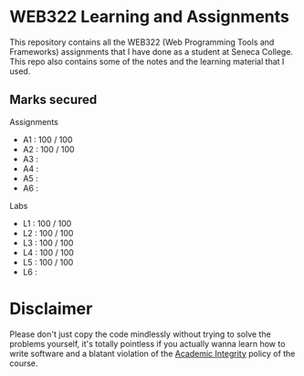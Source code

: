 # WEB322 Learning and Assignments
This repository contains all the WEB322 (Web Programming Tools and Frameworks) assignments that I have done as a student at Seneca College. This repo also contains some of the notes and the learning material that I used.

## Marks secured
Assignments
- A1 : 100 / 100 <br />
- A2 : 100 / 100 <br />
- A3 :  <br />
- A4 :  <br />
- A5 :  <br />
- A6 :  <br />

Labs
- L1 : 100 / 100 <br />
- L2 : 100 / 100 <br />
- L3 : 100 / 100 <br />
- L4 : 100 / 100 <br />
- L5 : 100 / 100 <br />
- L6 :  <br />
# Disclaimer
Please don't just copy the code mindlessly without trying to solve the problems yourself, it's totally pointless if you actually wanna learn how to write software and a blatant violation of the [Academic Integrity](https://www.senecacollege.ca/about/policies/academic-integrity-policy.html) policy of the course.
